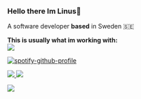 ### Hello there Im Linus👋
A software developer **based** in Sweden 🇸🇪

<div>
  <strong>This is usually what im working with:</strong>
  </br>
  <a href="https://skillicons.dev">
    <img src="https://skillicons.dev/icons?i=ts,react,nodejs,docker,cs&theme=dark" />
  </a>
</div>

  [![spotify-github-profile](https://spotify-github-profile.vercel.app/api/view?uid=1s8t5js4u8xz62xkse3qj2jlp&cover_image=true&theme=natemoo-re&show_offline=true&background_color=121212&interchange=false&bar_color=53b14f&bar_color_cover=false)](https://github.com/kittinan/spotify-github-profile)


<div>
  <a href="https://github.com/anuraghazra/github-readme-stats">
    <img src="http://github-readme-stats-linus-jansson.vercel.app/api/top-langs/?username=linus-jansson&layout=compact&hide=c,cmake,php,vim+script,objective-c,roff,makefile,lua,c%2B%2B,batchfile&theme=synthwave&langs_count=10&hide_border=true" />
  </a>
   <a href="https://github.com/anuraghazra/github-readme-stats">
    <img src="http://github-readme-stats-linus-jansson.vercel.app/api?username=linus-jansson&show_icons=true&theme=synthwave&count_private=true&hide_border=true" />
  </a>
</div>

![](https://komarev.com/ghpvc/?username=linus-jansson&color=brightgreen&style=for-the-badge&label=views)
